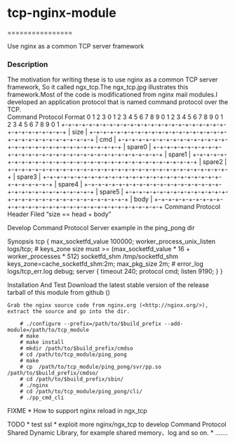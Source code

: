 <h1>tcp-nginx-module</h1>
================

Use nginx as a common TCP server framework

<h3>Description</h3>
The motivation for writing these is to use nginx as a common TCP server framework, So it called ngx_tcp.The ngx_tcp.jpg illustrates this framework.Most of the code is modificationed from nginx mail modules.I developed an application protocol that is named command protocol over the TCP.</br>
Command Protocol Format
    0                   1                   2                   3   
    0 1 2 3 4 5 6 7 8 9 0 1 2 3 4 5 6 7 8 9 0 1 2 3 4 5 6 7 8 9 0 1 
   +-+-+-+-+-+-+-+-+-+-+-+-+-+-+-+-+-+-+-+-+-+-+-+-+-+-+-+-+-+-+-+-+
   |                            size                               |
   +-+-+-+-+-+-+-+-+-+-+-+-+-+-+-+-+-+-+-+-+-+-+-+-+-+-+-+-+-+-+-+-+
   |                            cmd                                |
   +-+-+-+-+-+-+-+-+-+-+-+-+-+-+-+-+-+-+-+-+-+-+-+-+-+-+-+-+-+-+-+-+
   |                           spare0                              |
   +-+-+-+-+-+-+-+-+-+-+-+-+-+-+-+-+-+-+-+-+-+-+-+-+-+-+-+-+-+-+-+-+
   |                           spare1                              |
   +-+-+-+-+-+-+-+-+-+-+-+-+-+-+-+-+-+-+-+-+-+-+-+-+-+-+-+-+-+-+-+-+
   |                           spare2                              |
   +-+-+-+-+-+-+-+-+-+-+-+-+-+-+-+-+-+-+-+-+-+-+-+-+-+-+-+-+-+-+-+-+
   |                           spare3                              |
   +-+-+-+-+-+-+-+-+-+-+-+-+-+-+-+-+-+-+-+-+-+-+-+-+-+-+-+-+-+-+-+-+
   |                           spare4                              |
   +-+-+-+-+-+-+-+-+-+-+-+-+-+-+-+-+-+-+-+-+-+-+-+-+-+-+-+-+-+-+-+-+
   |                           spare5                              |
   +-+-+-+-+-+-+-+-+-+-+-+-+-+-+-+-+-+-+-+-+-+-+-+-+-+-+-+-+-+-+-+-+
   |                            body                               |
   +-+-+-+-+-+-+-+-+-+-+-+-+-+-+-+-+-+-+-+-+-+-+-+-+-+-+-+-+-+-+-+-+
Command Protocol Header Filed “size == head + body”

Develop Command Protocol Server
    example in the ping_pong dir

Synopsis
    tcp {
        max_socketfd_value          100000;
        worker_process_unix_listen  logs/tcp;
        # keys_zone size must >= (max_socketfd_value * 16 + worker_processes * 512)
        socketfd_shm                /tmp/socketfd_shm keys_zone=cache_socketfd_shm:2m;
        max_pkg_size 2m;
        # error_log logs/tcp_err.log debug;
        server {
            timeout 240;
            protocol cmd;
            listen 9190;
        }
    }

Installation And Test
    Download the latest stable version of the release tarball of this module
    from github ()

    Grab the nginx source code from nginx.org (<http://nginx.org/>), extract the source and go into the dir.

        # ./configure --prefix=/path/to/$build_prefix --add-module=/path/to/tcp_module
        # make
        # make install
        # mkdir /path/to/$build_prefix/cmdso
        # cd /path/to/tcp_module/ping_pong
        # make
        # cp  /path/to/tcp_module/ping_pong/svr/pp.so /path/to/$build_prefix/cmdso/
        # cd /path/to/$build_prefix/sbin/
        # ./nginx
        # cd /path/to/tcp_module/ping_pong/cli/
        # ./pp_cmd_cli

FIXME
    *   How to support nginx reload in ngx_tcp
  
TODO
    *   test ssl 
    *   exploit more nginx/ngx_tcp to develop Command Protocol Shared Dynamic Library, for example shared memory、log and so on.
    *   .......
